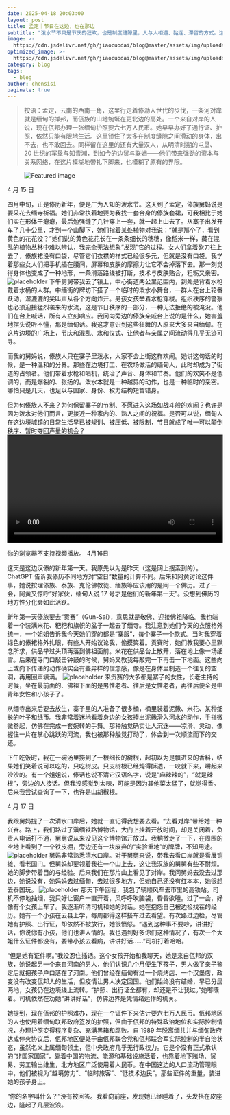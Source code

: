 ```yaml
---
date: 2025-04-18 20:03:00
layout: post
title: 孟定｜节日在这边，也在那边
subtitle: "泼水节不只是节庆的狂欢，也是制度缝隙里，人与人相遇、黏连、滞留的方式。这一切不止在孟定。"
image: >-
  https://cdn.jsdelivr.net/gh/jiaocuodai/blog@master/assets/img/uploads/02/02cover.png
optimized_image: >-
  https://cdn.jsdelivr.net/gh/jiaocuodai/blog@master/assets/img/uploads/02/02cover.png
category: blog
tags:
  - blog
author: chensisi
paginate: true
---
```


> 按语：孟定，云南的西南一角，这里行走着傣泐人世代的步伐，一条河对岸就是缅甸的掸邦，而佤族的山地蜿蜒在更北边的高处。一个来自对岸的人说，现在佤邦办理一张缅甸护照要六七万人民币。她早早办好了通行证、护照，依然只能有限地生活。这里锁住了太多在制度缝隙之间滑动的身体，出不去，也不敢回去。同样留在这里的还有大量汉人，从明清时期的屯垦、20 世纪的军垦与知青潮，到如今的边贸与联姻——他们带来强劲的资本与关系网络，在这片模糊地带扎下脚来，也模糊了原有的界限。

  <figure>
          <img src="{{ page.image }}" alt="Featured image" class="post-cover" />
  </figure>

4 月 15 日

四月中旬，正是傣历新年，便是广为人知的泼水节。这天到了孟定，傣族舅妈说是要采花去缅寺祈福。她们非常执着地要为我找一套合身的傣族套裙，可我相比于她们实在形体干瘪瘪，最后勉强缝了几针穿上一套，就一起上山去了。从寨子出发开车了几十公里，才到一个山脚下，她们指着某处植物对我说：“就是那个了，看到黄色的花花没？”她们说的黄色花花长在一条条细长的穗穗，像稻米一样，藏在混乱的植物丛林中难以辨认，我完全无法想象“发现”它的过程。女人们拿着砍刀往上去了，傣族裙没有口袋，尽管它们衣襟的样式已经很多元，但就是没有口袋。我学着那些女人们把手机插在腰间，屏幕和皮肤的摩擦力让它不会掉落下去。那一刻觉得身体也变成了一种地形，一条滑落路线被打断，技术与皮肤贴合，粗粝又亲密。
![placeholder](https://cdn.jsdelivr.net/gh/jiaocuodai/blog@master/assets/img/uploads/02/02_01.jpeg)
下午舅舅带我去了镇上，中心街道两公里范围内，到处是背着水枪戴着水桶的人群。中缅街的牌坊下搭了一个临时的泼水小舞台，一群人在台上轮番跃动，湿漉漉的尖叫声从各个方向炸开。男孩女孩举着水枪穿梭。组织秩序的警察也必须迎接猛烈袭来的水流，这是节日秩序的一部分，一种无法拒绝的被淹没。他们在台上喊话，所有人立刻响应。我问向旁边的傣族亲戚台上说的是什么，她害羞地摆头说听不懂，那是缅甸话。我这才意识到这些狂舞的人原来大多来自缅甸。在这片边境的广场上，节庆和混乱、水和仪式、让他者与亲属之间流动得几乎无迹可寻。

而我的舅妈说，傣族人只在寨子里泼水，大家不会上街这样欢闹。她讲这句话的时候，是一种温和的分界。那些在边境打工、在农场做活的缅甸人，此时却成为了街道的占领者。他们带着水枪和唱机，统治了声音、身体和节奏。他们的欢笑不是低调的，而是爆裂的、张扬的。泼水本就是一种越界的动作，也是一种临时的亲密。哪怕只是几天，也足以与国家、身份、权力结构短暂错身。

但为何傣族人不来？为何保留寨子的节制、不愿进入这场如战斗般的欢闹？也许是因为泼水对他们而言，更接近一种家内的、熟人之间的祝福。是否可以说，缅甸人在这边境城镇的日常生活早已被规训、被压低、被限制，节日就成了唯一可以颠倒秩序、暂时夺回声量的机会？
<video controls width="100%">

  <source src="https://raw.githubusercontent.com/jiaocuodai/blog/refs/heads/master/assets/img/uploads/02/02video.mp4" type="video/mp4">
  你的浏览器不支持视频播放。
</video>
4月16日

这天是这边汉傣的新年第一天。我原先以为是昨天（这是网上搜索到的）。ChatGPT 告诉我傣历不同地方对“空日”数量的计算不同。后来和阿黄讨论这件事，她说按理傣族、泰族、克伦佛教徒、缅族等应该用的是同一个佛历。过了一会，阿黄又惊呼“好家伙，缅甸人说 17 号才是他们的新年第一天”。没想到佛历的地方性分化会如此活跃。

新年第一天傣族要去“贡赛”（Gun-Sai），意思就是敬佛、迎接佛祖降临。我也端着一个装满米花、粑粑和旗帜的盆子一起去了缅寺。我注意到她们今天的衣服格外统一，一个姐姐告诉我今天她们穿的都是“寨服”，每个寨子一个款式。当时我穿着绿色的傣裙格外扎眼，有些人开始议论我，偷摸笑着。贡赛时，她们教我要心里默念所求，供品举过头顶再落到佛祖面前。米花在供品台上散开，落在地上像一场细雪。后来在寺门口敲击钟鼓的时候，舅妈又教我每敲完一下再击一下地面。这些向上或向下传递的动作确实会有些异样的信念感，像是在身体里制造一个往复的空洞，再用回声填满。
![placeholder](https://cdn.jsdelivr.net/gh/jiaocuodai/blog@master/assets/img/uploads/02/02_02.jpeg)
来贡赛的大多都是寨子的女性，长老主持的时候，坐在最前面的、佛祖下面的是男性老者、往后是女性老者，再往后便全是中青年女性和小孩子了。

从缅寺出来后要去放生，寨子里的人准备了很多桶，桶里装着泥鳅、米花、某种细长的叶子和纸币。我非常着迷地看着身边的女孩捧出泥鳅滑入河水的动作，手指微微卷起，仿佛在完成一套婉转的手舞。那种触觉确实让人沉迷——凉滑、灵动、像握住一片在掌心跳跃的河流，我也被那种触觉打动了，体会到一次顺流而下的交还。

下午吃饭时，我在一碗汤里捞到了一根细长的树根，起初以为是飘进来的香料，结果她们笑着说可以吃的，只吃树皮。只支树根已经炖得酥透，一咬就下来，嚼起来沙沙的。有一个姐姐说，傣话也说不清它汉语名字，说是“麻辣辣的”，“就是辣根”，旁边的人接话。但我没感觉到太辣，可能是因为其他菜太猛了，就觉得香。后来我尝试查询了一下，也许是山胡椒根。

4 月 17 日

我跟舅妈提了一次清水口岸后，她就一直记得我想要去看。“去看对岸”带给她一种兴奋。路上，我们路过了滇缅铁路博物馆，大门上挂着开放时间，却是关闭着，负责人电话打不通，舅舅说从来没见这个博物馆开放过。我稍微走了一下，在周围的空地上看到了一个铁皮棚，旁边还有一块废弃的“实验重地”的牌牌，不知用途。
![placeholder](https://cdn.jsdelivr.net/gh/jiaocuodai/blog@master/assets/img/uploads/02/02_03.jpeg)
舅妈非常熟悉清水口岸。对于舅舅来说，带我去看口岸就是看展销摊、看老国门。但舅妈却要领着我往一个山上去，这让我汉族的舅舅有些不耐烦。她的脚步带着目的与经验。后来我们在那片山上看见了对岸。我问舅妈去没去过那边，她说没有，她妈妈去过缅甸，去过很多地方，但她自己还没有红本本，她很想去泰国玩。
![placeholder](https://cdn.jsdelivr.net/gh/jiaocuodai/blog@master/assets/img/uploads/02/02_04.jpeg)
那天下午回程，我包了辆顺风车去市里的高铁站。司机不停地抽烟，我只好让窗户一直开着，风呼呼吹脑袋，昏昏欲睡。过了一会，好像有个女孩上车了。我逐渐听清司机和她的对话。她在抱怨自己被边检找茬的经历。她有一个小孩在云县上学，每周都得这样搭车过去看望。有次路过边检，尽管她有护照、出行证，却依然不被放行，她很愤怒。“遇到这种事不要吵，讲讲好话，你说你有小孩，他们也讲人情的。我也遇到好多你们这种情况了，有次一个大姐什么证件都没有，要带小孩去看病，讲讲好话……”司机打着哈哈。

“但是她有证件啊。”我没忍住插话。这个女孩开始和我聊天，她是来自佤邦的汉族，她说起另一个来自河南的男人，他们认识几个月便生下孩子，男人做了亲子鉴定后就把孩子户口落在了河南。他们曾经在缅甸有过一个烧烤店、一个汉堡店，政变没有改变佤邦人的生活，但疫情让男人决定回国。他们始终没有结婚，早已分居两地，女孩仍在边境线上流转。“护照、出行证全都有，却还是不让我过。”她嘟囔着。司机依然在劝她“讲讲好话”，仿佛边界是凭情绪运作的机关。

她提到，现在佤邦的护照难办，现在一个证件下来估计要六七万人民币。佤邦地区的人也使用着缅甸联邦政府签发的护照，但由于佤邦的特殊政治地位和实际控制情况，办理护照变得程序复杂、充满黑箱和腐败。自 1989 年脱离缅共并与缅甸政府达成停火协议后，佤邦地区便处于由佤邦联合党和佤邦联合军实际控制的半自治状态，虽然名义上属缅甸领土，但中央政府几乎无行政权力。它是个没有正式承认的“非国家国家”，靠着中国的物流、能源和基础设施活着，也靠着地下赌场、贸易、劳工输出维生，北方地区广泛使用着人民币。在中国这边的人口流动管理眼中，他们被视为“越境劳力”、“临时旅客”、“低技术边民”。那些证件的重量，装进她的孩子身上。

“你的名字叫什么？”没有被回答。我看向前座，发现她已经睡着了，头发搭在皮座边，隆起了几层波浪。
